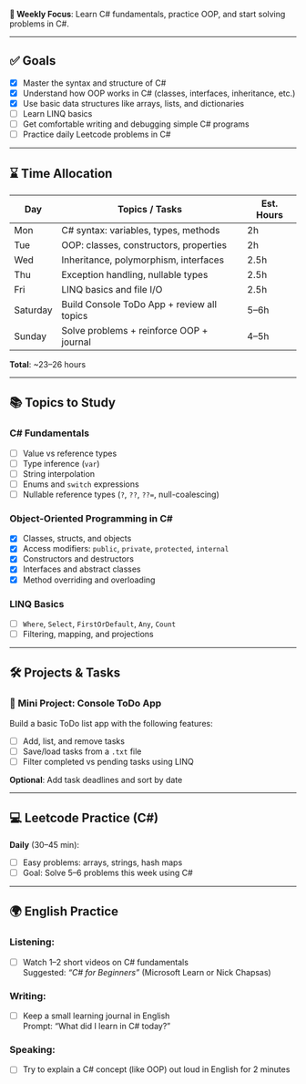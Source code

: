 
**🎯 Weekly Focus**: Learn C# fundamentals, practice OOP, and start solving problems in C#.

---
## ✅ Goals

- [x] Master the syntax and structure of C#
- [x] Understand how OOP works in C# (classes, interfaces, inheritance, etc.)
- [x] Use basic data structures like arrays, lists, and dictionaries
- [ ] Learn LINQ basics
- [ ] Get comfortable writing and debugging simple C# programs
- [ ] Practice daily Leetcode problems in C#

---

## ⌛ Time Allocation

| Day      | Topics / Tasks                             | Est. Hours |
| -------- | ------------------------------------------ | ---------- |
| Mon      | C# syntax: variables, types, methods       | 2h         |
| Tue      | OOP: classes, constructors, properties     | 2h         |
| Wed      | Inheritance, polymorphism, interfaces      | 2.5h       |
| Thu      | Exception handling, nullable types         | 2.5h       |
| Fri      | LINQ basics and file I/O                   | 2.5h       |
| Saturday | Build Console ToDo App + review all topics | 5–6h       |
| Sunday   | Solve problems + reinforce OOP + journal   | 4–5h       |

**Total**: ~23–26 hours

---
## 📚 Topics to Study

### C# Fundamentals

- [ ] Value vs reference types
- [ ] Type inference (`var`)
- [ ] String interpolation
- [ ] Enums and `switch` expressions
- [ ] Nullable reference types (`?`, `??`, `??=`, null-coalescing)
### Object-Oriented Programming in C#

- [x] Classes, structs, and objects
- [x] Access modifiers: `public`, `private`, `protected`, `internal`
- [x] Constructors and destructors
- [x] Interfaces and abstract classes
- [x] Method overriding and overloading
### LINQ Basics

- [ ] `Where`, `Select`, `FirstOrDefault`, `Any`, `Count`
- [ ] Filtering, mapping, and projections

---

## 🛠️ Projects & Tasks

### 📌 Mini Project: Console ToDo App

Build a basic ToDo list app with the following features:

- [ ] Add, list, and remove tasks
- [ ] Save/load tasks from a `.txt` file
- [ ] Filter completed vs pending tasks using LINQ

**Optional**: Add task deadlines and sort by date

---

## 💻 Leetcode Practice (C#)

**Daily** (30–45 min):
- [ ] Easy problems: arrays, strings, hash maps
- [ ] Goal: Solve 5–6 problems this week using C#

---

## 🌍 English Practice

### Listening:
- [ ] Watch 1–2 short videos on C# fundamentals  
  Suggested: *“C# for Beginners”* (Microsoft Learn or Nick Chapsas)

### Writing:
- [ ] Keep a small learning journal in English  
  Prompt: “What did I learn in C# today?”

### Speaking:
- [ ] Try to explain a C# concept (like OOP) out loud in English for 2 minutes